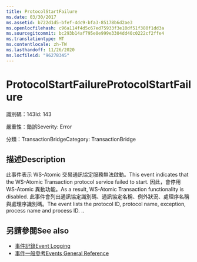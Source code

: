 ```yaml
---
title: ProtocolStartFailure
ms.date: 03/30/2017
ms.assetid: b722d1d5-bfef-4dc9-bfa3-85178b6d2ae3
ms.openlocfilehash: c96a114f4d5c67ed75933f3e10df51f380f1dd3a
ms.sourcegitcommit: bc293b14af795e0e999e3304dd40c0222cf2ffe4
ms.translationtype: MT
ms.contentlocale: zh-TW
ms.lasthandoff: 11/26/2020
ms.locfileid: "96278345"
---
```

# <a name="protocolstartfailure"></a><span data-ttu-id="ff7c8-102">ProtocolStartFailure</span><span class="sxs-lookup"><span data-stu-id="ff7c8-102">ProtocolStartFailure</span></span>

<span data-ttu-id="ff7c8-103">識別碼：143</span><span class="sxs-lookup"><span data-stu-id="ff7c8-103">Id: 143</span></span>  
  
 <span data-ttu-id="ff7c8-104">嚴重性：錯誤</span><span class="sxs-lookup"><span data-stu-id="ff7c8-104">Severity: Error</span></span>  
  
 <span data-ttu-id="ff7c8-105">分類：TransactionBridge</span><span class="sxs-lookup"><span data-stu-id="ff7c8-105">Category: TransactionBridge</span></span>  
  
## <a name="description"></a><span data-ttu-id="ff7c8-106">描述</span><span class="sxs-lookup"><span data-stu-id="ff7c8-106">Description</span></span>  

 <span data-ttu-id="ff7c8-107">此事件表示 WS-Atomic 交易通訊協定服務無法啟動。</span><span class="sxs-lookup"><span data-stu-id="ff7c8-107">This event indicates that the WS-Atomic Transaction protocol service failed to start.</span></span> <span data-ttu-id="ff7c8-108">因此，會停用 WS-Atomic 異動功能。</span><span class="sxs-lookup"><span data-stu-id="ff7c8-108">As a result, WS-Atomic Transaction functionality is disabled.</span></span> <span data-ttu-id="ff7c8-109">此事件會列出通訊協定識別碼、通訊協定名稱、例外狀況、處理序名稱與處理序識別碼。</span><span class="sxs-lookup"><span data-stu-id="ff7c8-109">The event lists the protocol ID, protocol name, exception, process name and process ID.</span></span> <span data-ttu-id="ff7c8-110">.</span><span class="sxs-lookup"><span data-stu-id="ff7c8-110">.</span></span>  
  
## <a name="see-also"></a><span data-ttu-id="ff7c8-111">另請參閱</span><span class="sxs-lookup"><span data-stu-id="ff7c8-111">See also</span></span>

- [<span data-ttu-id="ff7c8-112">事件記錄</span><span class="sxs-lookup"><span data-stu-id="ff7c8-112">Event Logging</span></span>](index.md)
- [<span data-ttu-id="ff7c8-113">事件一般參考</span><span class="sxs-lookup"><span data-stu-id="ff7c8-113">Events General Reference</span></span>](events-general-reference.md)
